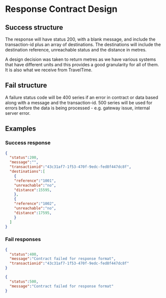 # Response Contract Design

## Success structure

The response will have status 200, with a blank message, and include the transaction-id plus an array of destinations. The destinations will include the destination reference, unreachable status and the distance in metres.

A design decision was taken to return metres as we have various systems that have different units and this provides a good granularity for all of them. It is also what we receive from TravelTime.

## Fail structure

A failure status code will be 400 series if an error in contract or data based along with a message and the transaction-id. 500 series will be used for errors before the data is being processed - e.g. gateway issue, internal server error.

## Examples

### Success response

```json
{
  "status":200,
  "message":"",
  "transactionid":"43c31af7-1f53-470f-9edc-fed8f447dc8f",
  "destinations":[
    {
    "reference":"1001",
    "unreachable":"no",
    "distance":15595,
    },
    {
    "reference":"1002",
    "unreachable":"no",
    "distance":17595,
    }
  ]
}
```

### Fail responses

```json
{
  "status":400,
  "message":"Contract failed for response format",
  "transactionid":"43c31af7-1f53-470f-9edc-fed8f447dc8f"
}
```

```json
{
  "status":500,
  "message":"Contract failed for response format"
}
```
